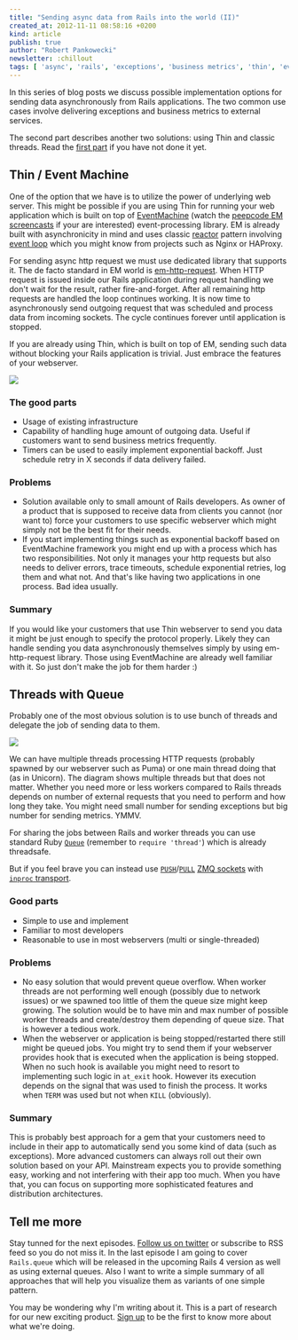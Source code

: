 ```yaml
---
title: "Sending async data from Rails into the world (II)"
created_at: 2012-11-11 08:58:16 +0200
kind: article
publish: true
author: "Robert Pankowecki"
newsletter: :chillout
tags: [ 'async', 'rails', 'exceptions', 'business metrics', 'thin', 'eventmachine', 'threads']
---
```


In this series of blog posts we discuss possible implementation options for
sending data asynchronously from Rails applications. The two common use cases
involve delivering exceptions and business metrics to external services.

The second part describes another two solutions: using Thin and classic
threads. Read the
[first part](/2012/10/sending-async-data-from-rails-into-the-world/) if you
have not done it yet.

<!-- more -->

## Thin / Event Machine

One of the option that we have is to utilize the power of underlying
web server. This might be possible if you are using Thin for running
your web application which is built on top of [EventMachine](http://rubyeventmachine.com)
(watch the [peepcode EM screencasts](https://peepcode.com/products/eventmachine)
if your are interested)
event-processing library. EM is already built with asynchronicity
in mind and uses classic [reactor](http://en.wikipedia.org/wiki/Reactor_pattern) pattern
involving [event loop](http://en.wikipedia.org/wiki/Event_loop) which you might
know from projects such as Nginx or HAProxy.

For sending async http request we must use dedicated library that supports
it. The de facto standard in EM world is
[em-http-request](https://github.com/igrigorik/em-http-request). When
HTTP request is issued inside our Rails application during request handling
we don't wait for the result, rather fire-and-forget. After all remaining
http requests are handled the loop continues working. It is now time to
asynchronously send outgoing request that was scheduled and process data
from incoming sockets. The cycle continues forever until application is
stopped.

If you are already using Thin, which is built on top of EM, sending such data without blocking your Rails
application is trivial. Just embrace the features of your webserver.

<a href="/assets/images/async-zmq/eventmachine.png" rel="lightbox"><img src="/assets/images/async-zmq/eventmachine-fit.png" class="fit" /></a>

### The good parts

* Usage of existing infrastructure
* Capability of handling huge amount of outgoing data. Useful if customers
want to send business metrics frequently.
* Timers can be used to easily implement exponential backoff. Just schedule
retry in X seconds if data delivery failed.

### Problems

* Solution available only to small amount of Rails developers. As owner
of a product that is supposed to receive data from clients you cannot
(nor want to) force your customers to use specific webserver which might
simply not be the best fit for their needs.
* If you start implementing things such as exponential backoff based on
EventMachine framework you might end up with a process which has two
responsibilities. Not only it manages your http requests but also needs
to deliver errors, trace timeouts, schedule exponential retries, log them
and what not. And that's like having two applications in one process. Bad
idea usually.

### Summary

If you would like your customers that use Thin webserver to send you data
it might be just enough to specify the protocol properly. Likely they can
handle sending you data asynchronously themselves simply by using
em-http-request library. Those using EventMachine are already well familiar
with it. So just don't make the job for them harder :)

## Threads with Queue

Probably one of the most obvious solution is to use bunch of threads and
delegate the job of sending data to them.

<a href="/assets/images/async-zmq/threads-queue.png" rel="lightbox"><img src="/assets/images/async-zmq/threads-queue-fit.png" class="fit" /></a>

We can have multiple threads processing HTTP requests (probably spawned
by our webserver such as Puma) or one main thread doing that (as in
Unicorn). The diagram shows multiple threads but that does not matter.
Whether you need more or less workers compared to Rails threads depends
on number of external requests that you need to perform and how long
they take. You might need small number for sending exceptions but big
number for sending metrics. YMMV.

For sharing the jobs between Rails and worker threads you can use standard
Ruby [`Queue`](http://www.ruby-doc.org/stdlib-1.9.3/libdoc/thread/rdoc/Queue.html)
(remember to `require 'thread'`) which is already threadsafe.

But if you feel brave you can instead use
[`PUSH`](http://api.zeromq.org/2-1:zmq-socket#toc12)/[`PULL`](http://api.zeromq.org/2-1:zmq-socket#toc13)
[ZMQ sockets](http://zguide.zeromq.org/page:all) with
[`inproc` transport](http://api.zeromq.org/2-1:zmq-ipc).

### Good parts

* Simple to use and implement
* Familiar to most developers
* Reasonable to use in most webservers (multi or single-threaded)

### Problems

* No easy solution that would prevent queue overflow. When worker threads
are not performing well enough (possibly due to network issues) or we spawned
too little of them the queue size might keep growing. The solution would be
to have min and max number of possible worker threads and create/destroy them
depending of queue size. That is however a tedious work.
* When the webserver or application is being stopped/restarted there still might
be queued jobs. You might try to send them if your webserver provides hook that
is executed when the application is being stopped. When no such hook is available
you might need to resort to implementing such logic in `at_exit` hook. However
its execution depends on the signal that was used to finish the process. It
works when `TERM` was used but not when `KILL` (obviously).

### Summary

This is probably best approach for a gem that your customers need to include in
their app to automatically send you some kind of data (such as exceptions).
More advanced customers can always roll out their own solution based on your
API. Mainstream expects you to provide something easy, working and not
interfering with their app too much. When you have that, you can focus on
supporting more sophisticated features and distribution architectures.

## Tell me more

Stay tunned for the next episodes. [Follow us on twitter](https://twitter.com/arkency)
or subscribe to RSS feed so you do not miss it. In the last episode I am going
to cover `Rails.queue` which will be released in the upcoming Rails 4 version
as well as using external queues. Also I want to write a simple summary of all
approaches that will help you visualize them as variants of one simple pattern.

You may be wondering why I'm writing about it. This is a part of research for our
new exciting product. [Sign up](http://eepurl.com/qHcUT) to be the first to know
more about what we're doing.
